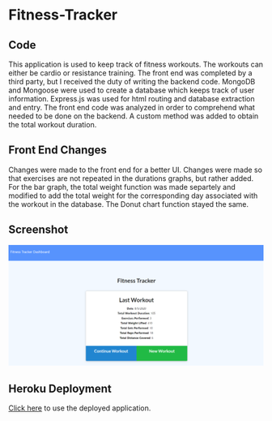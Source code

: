 # Fitness-Tracker

## Code

This application is used to keep track of fitness workouts. The workouts can either be cardio or resistance training. 
The front end was completed by a third party, but I received the duty of writing the backend code. MongoDB and Mongoose were used to create a database
which keeps track of user information. Express.js was used for html routing and database extraction and entry. The front
end code was analyzed in order to comprehend what needed to be done on the backend. A custom method was added to obtain the total workout duration.

## Front End Changes

Changes were made to the front end for a better UI. Changes were made so that exercises are not repeated in the durations graphs, but rather added. For the bar graph, the total weight function was made separtely and modified to add the total weight for the corresponding day associated with the workout in the database. The Donut chart function stayed the same.

## Screenshot

![Screenshot](images/ss.PNG)

## Heroku Deployment
[Click here](https://cnm-2020-fitness-tracker.herokuapp.com/) to use the deployed application.